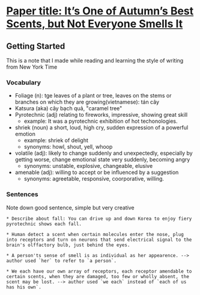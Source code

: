 # [Paper title: It’s One of Autumn’s Best Scents, but Not Everyone Smells It](https://www.nytimes.com/2019/10/26/science/katsura-leaves-scent.html)

## Getting Started

This is a note that I made while reading and learning the style of writing from New York Time

### Vocabulary

* Foliage (n): tge leaves of a plant or tree, leaves on the stems or branches on which they are growing(vietnamese): tán cây 
* Katsura (aka) cây bạch quả, "caramel tree"
* Pyrotechnic (adj) relating to fireworks, impressive, showing great skill
  * example: It was a pyrotechnic exhibition of hot techonologies.
* shriek (noun) a short, loud, high cry, sudden expression of a powerful emotion
  * example: shriek of delight
  * synonyms: howl, shout, yell, whoop
* volatile (adj): likely to change suddenly and unexpectedly, especially by getting worse, change emotional state very suddenly, becoming angry
  * synonyms: unstable, explosive, changeable, elusive
* amenable (adj): willing to accept or be influenced by a suggestion
  * synonyms: agreetable, responsive, coorporative, willing.



### Sentences


Note down good sentence, simple but very creative
```
* Describe about fall: You can drive up and down Korea to enjoy fiery pyrotechnic shows each fall. 

* Human detect a scent when certain molecules enter the nose, plug into receptors and turn on neurons that send electrical signal to the brain's olffactory bulb, just behind the eyes.

* A person'ts sense of smell is as individual as her appearence. --> author used `her` to refer to `a person`. 

* We each have our own array of receptors, each receptor amendable to certain scents, when they are damaged, too few or wholly absent, the scent may be lost. --> author used `we each` instead of `each of us has his own`.

```

